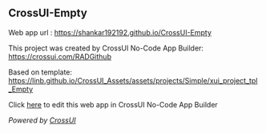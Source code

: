 ## CrossUI-Empty
Web app url : https://shankar192192.github.io/CrossUI-Empty

This project was created by CrossUI No-Code App Builder: https://crossui.com/RADGithub

Based on template: https://linb.github.io/CrossUI_Assets/assets/projects/Simple/xui_project_tpl_Empty

Click [here](https://crossui.com/RADGithub/#!from=github&owner=shankar192192&repo=CrossUI-Empty) to edit this web app in CrossUI No-Code App Builder

<i>Powered by [CrossUI](https://crossui.com)</i>
